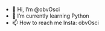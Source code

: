 - 👋 Hi, I’m @obvOsci
- 🌱 I’m currently learning Python
- 📫 How to reach me Insta: obvOsci

<!---
obvOsci/obvOsci is a ✨ special ✨ repository because its `README.md` (this file) appears on your GitHub profile.
You can click the Preview link to take a look at your changes.
--->
